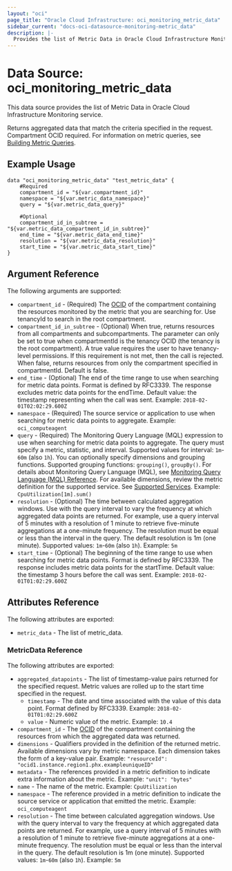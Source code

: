 ```yaml
---
layout: "oci"
page_title: "Oracle Cloud Infrastructure: oci_monitoring_metric_data"
sidebar_current: "docs-oci-datasource-monitoring-metric_data"
description: |-
  Provides the list of Metric Data in Oracle Cloud Infrastructure Monitoring service
---
```


# Data Source: oci_monitoring_metric_data
This data source provides the list of Metric Data in Oracle Cloud Infrastructure Monitoring service.

Returns aggregated data that match the criteria specified in the request. Compartment OCID required.
For information on metric queries, see [Building Metric Queries](https://docs.cloud.oracle.com/iaas/Content/Monitoring/Tasks/buildingqueries.htm).


## Example Usage

```hcl
data "oci_monitoring_metric_data" "test_metric_data" {
	#Required
	compartment_id = "${var.compartment_id}"
	namespace = "${var.metric_data_namespace}"
	query = "${var.metric_data_query}"

	#Optional
	compartment_id_in_subtree = "${var.metric_data_compartment_id_in_subtree}"
	end_time = "${var.metric_data_end_time}"
	resolution = "${var.metric_data_resolution}"
	start_time = "${var.metric_data_start_time}"
}
```

## Argument Reference

The following arguments are supported:

* `compartment_id` - (Required) The [OCID](https://docs.cloud.oracle.com/iaas/Content/General/Concepts/identifiers.htm) of the compartment containing the resources monitored by the metric that you are searching for. Use tenancyId to search in the root compartment. 
* `compartment_id_in_subtree` - (Optional) When true, returns resources from all compartments and subcompartments. The parameter can only be set to true when compartmentId is the tenancy OCID (the tenancy is the root compartment). A true value requires the user to have tenancy-level permissions. If this requirement is not met, then the call is rejected. When false, returns resources from only the compartment specified in compartmentId. Default is false. 
* `end_time` - (Optional) The end of the time range to use when searching for metric data points. Format is defined by RFC3339. The response excludes metric data points for the endTime. Default value: the timestamp representing when the call was sent.  Example: `2018-02-01T02:02:29.600Z` 
* `namespace` - (Required) The source service or application to use when searching for metric data points to aggregate.  Example: `oci_computeagent` 
* `query` - (Required) The Monitoring Query Language (MQL) expression to use when searching for metric data points to aggregate. The query must specify a metric, statistic, and interval. Supported values for  interval: `1m`-`60m` (also `1h`). You can optionally specify dimensions and grouping functions. Supported grouping functions: `grouping()`, `groupBy()`. For details about Monitoring Query Language (MQL), see  [Monitoring Query Language (MQL) Reference](https://docs.cloud.oracle.com/iaas/Content/Monitoring/Reference/mql.htm). For available dimensions, review the metric definition for the supported service.  See [Supported Services](https://docs.cloud.oracle.com/iaas/Content/Monitoring/Concepts/monitoringoverview.htm#SupportedServices).  Example: `CpuUtilization[1m].sum()` 
* `resolution` - (Optional) The time between calculated aggregation windows. Use with the query interval to vary the frequency at which aggregated data points are returned. For example, use a query interval of 5 minutes with a resolution of 1 minute to retrieve five-minute aggregations at a one-minute frequency. The resolution must be equal or less than the interval in the query. The default resolution is 1m (one minute). Supported values: `1m`-`60m` (also `1h`).  Example: `5m` 
* `start_time` - (Optional) The beginning of the time range to use when searching for metric data points. Format is defined by RFC3339. The response includes metric data points for the startTime. Default value: the timestamp 3 hours before the call was sent.  Example: `2018-02-01T01:02:29.600Z` 


## Attributes Reference

The following attributes are exported:

* `metric_data` - The list of metric_data.

### MetricData Reference

The following attributes are exported:

* `aggregated_datapoints` - The list of timestamp-value pairs returned for the specified request. Metric values are rolled up to the start time specified in the request. 
	* `timestamp` - The date and time associated with the value of this data point. Format defined by RFC3339.  Example: `2018-02-01T01:02:29.600Z` 
	* `value` - Numeric value of the metric.  Example: `10.4` 
* `compartment_id` - The [OCID](https://docs.cloud.oracle.com/iaas/Content/General/Concepts/identifiers.htm) of the compartment containing the resources from which the aggregated data was returned. 
* `dimensions` - Qualifiers provided in the definition of the returned metric. Available dimensions vary by metric namespace. Each dimension takes the form of a key-value pair.  Example: `"resourceId": "ocid1.instance.region1.phx.exampleuniqueID"` 
* `metadata` - The references provided in a metric definition to indicate extra information about the metric.  Example: `"unit": "bytes"` 
* `name` - The name of the metric.  Example: `CpuUtilization` 
* `namespace` - The reference provided in a metric definition to indicate the source service or application that emitted the metric.  Example: `oci_computeagent` 
* `resolution` - The time between calculated aggregation windows. Use with the query interval to vary the frequency at which aggregated data points are returned. For example, use a query interval of 5 minutes with a resolution of 1 minute to retrieve five-minute aggregations at a one-minute frequency. The resolution must be equal or less than the interval in the query. The default resolution is 1m (one minute). Supported values: `1m`-`60m` (also `1h`).  Example: `5m` 


